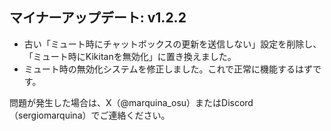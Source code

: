 ## マイナーアップデート: v1.2.2

- 古い「ミュート時にチャットボックスの更新を送信しない」設定を削除し、「ミュート時にKikitanを無効化」に置き換えました。
- ミュート時の無効化システムを修正しました。これで正常に機能するはずです。

問題が発生した場合は、X（@marquina_osu）またはDiscord（sergiomarquina）でご連絡ください。
